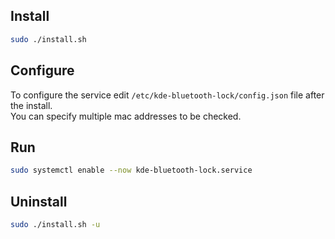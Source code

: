 ## Install

```bash
sudo ./install.sh
```


## Configure

To configure the service edit `/etc/kde-bluetooth-lock/config.json` file after the install.<br>
You can specify multiple mac addresses to be checked.


## Run

```bash
sudo systemctl enable --now kde-bluetooth-lock.service
```


## Uninstall

```bash
sudo ./install.sh -u
```
